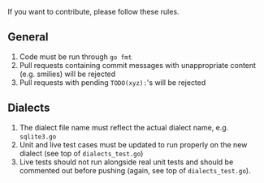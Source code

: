 If you want to contribute, please follow these rules.

## General

1. Code must be run through `go fmt`
2. Pull requests containing commit messages with unappropriate content (e.g. smilies) will be rejected
3. Pull requests with pending `TODO(xyz):`'s will be rejected

## Dialects

1. The dialect file name must reflect the actual dialect name, e.g. `sqlite3.go`
2. Unit and live test cases must be updated to run properly on the new dialect (see top of `dialects_test.go`)
3. Live tests should not run alongside real unit tests and should be commented out before pushing (again, see top of `dialects_test.go`).

